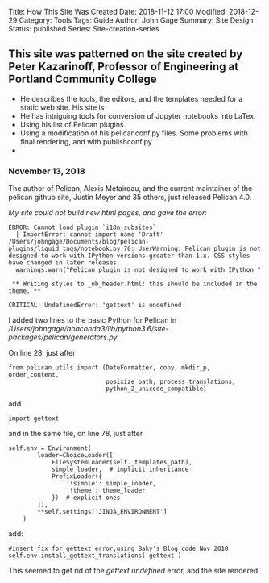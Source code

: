 Title: How This Site Was Created
Date: 2018-11-12 17:00
Modified: 2018-12-29
Category: Tools
Tags: Guide
Author: John Gage
Summary: Site Design
Status: published
Series: Site-creation-series


## This site was patterned on the site created by Peter Kazarinoff, Professor of Engineering at Portland Community College ##

- He describes the tools, the editors, and the templates needed for a static web site. His site is
- He has intriguing tools for conversion of Jupyter notebooks into LaTex.
- Using his list of Pelican plugins.
- Using a modification of his pelicanconf.py files.  Some problems with final rendering, and with publishconf.py
-


### November 13, 2018 ###

The author of Pelican, Alexis Metaireau, and the current maintainer of the pelican github site, Justin Meyer and 35 others, just released Pelican 4.0.

*My site could not build new html pages, and gave the error:*


```
ERROR: Cannot load plugin `i18n_subsites`
  | ImportError: cannot import name 'Draft'
/Users/johngage/Documents/blog/pelican-plugins/liquid_tags/notebook.py:70: UserWarning: Pelican plugin is not designed to work with IPython versions greater than 1.x. CSS styles have changed in later releases.
  warnings.warn("Pelican plugin is not designed to work with IPython "

 ** Writing styles to _nb_header.html: this should be included in the theme. **

CRITICAL: UndefinedError: 'gettext' is undefined

```


I added two lines to the basic Python for Pelican in  */Users/johngage/anaconda3/lib/python3.6/site-packages/pelican/generators.py*


On line 28, just after


```
from pelican.utils import (DateFormatter, copy, mkdir_p, order_content,
                           posixize_path, process_translations,
                           python_2_unicode_compatible)
```

add


```
import gettext
```



and in the same file, on line 78, just after



```
self.env = Environment(
        loader=ChoiceLoader([
            FileSystemLoader(self._templates_path),
            simple_loader,  # implicit inheritance
            PrefixLoader({
                '!simple': simple_loader,
                '!theme': theme_loader
            })  # explicit ones
        ]),
        **self.settings['JINJA_ENVIRONMENT']
    )
```

add:


```
#insert fix for gettext error,using Baky's Blog code Nov 2018
self.env.install_gettext_translations( gettext )

```


This seemed to get rid of the *gettext undefined* error, and the site rendered.
